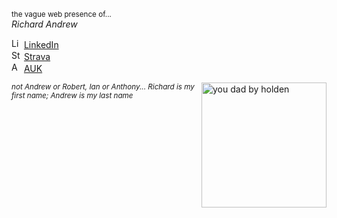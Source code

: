 <link rel="stylesheet" href="/assets/css/font-awesome-4.7.0/css/font-awesome.css">

<sub>the vague web presence of...</sub>  
<i class="fa-solid fa-asterisk fa-xs">Richard Andrew</i>

<img src="https://www.linkedin.com/favicon.ico" alt="LinkedIn" width="16px" height="16px"> <a href="https://www.linkedin.com/in/richardandrew75/" target="_blank">LinkedIn</a>  
<img src="https://www.strava.com/favicon.ico" alt="Strava" width="16px" height="16px"> <a href="https://www.strava.com/athletes/43333745" target="_blank">Strava</a>  
<img src="https://audax.uk/favicon.ico" alt="AUK" width="16px" height="16px"> <a href="https://audax.uk/results?memId=26444" target="_blank">AUK</a>  

<img align="right" width="200" alt="you dad by holden" src="https://ribena75.github.io/richard.andrew/assets/img/youdad2.png">

<sub><i class="fa-solid fa-asterisk fa-xs">not Andrew or Robert, Ian or Anthony... Richard is my first name; Andrew is my *last name*</i></sub>
